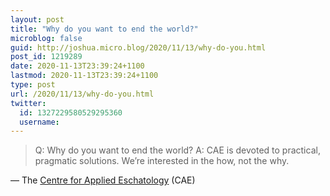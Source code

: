 ```yaml
---
layout: post
title: "Why do you want to end the world?"
microblog: false
guid: http://joshua.micro.blog/2020/11/13/why-do-you.html
post_id: 1219289
date: 2020-11-13T23:39:24+1100
lastmod: 2020-11-13T23:39:24+1100
type: post
url: /2020/11/13/why-do-you.html
twitter:
  id: 1327229580529295360
  username: 
---
```

> Q: Why do you want to end the world?
> A: CAE is devoted to practical, pragmatic solutions. We’re interested in the how, not the why.

— The [Centre for Applied Eschatology](https://www.appliedeschatology.com) (CAE)
